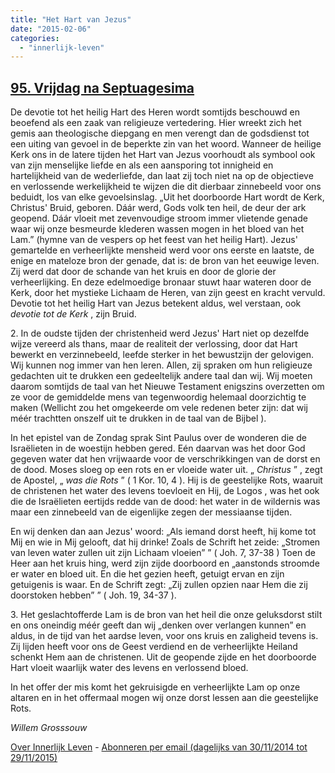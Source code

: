 ```yaml
---
title: "Het Hart van Jezus"
date: "2015-02-06"
categories: 
  - "innerlijk-leven"
---
```


## [95\. Vrijdag na Septuagesima](http://ift.tt/1v2SZvG)

De devotie tot het heilig Hart des Heren wordt somtijds beschouwd en beoefend als een zaak van religieuze vertedering. Hier wreekt zich het gemis aan theologische diepgang en men verengt dan de godsdienst tot een uiting van gevoel in de beperkte zin van het woord. Wanneer de heilige Kerk ons in de latere tijden het Hart van Jezus voorhoudt als symbool ook van zijn menselijke liefde en als een aansporing tot innigheid en hartelijkheid van de wederliefde, dan laat zij toch niet na op de objectieve en verlossende werkelijkheid te wijzen die dit dierbaar zinnebeeld voor ons beduidt, los van elke gevoelsinslag. „Uit het doorboorde Hart wordt de Kerk, Christus' Bruid, geboren. Dáár werd, Gods volk ten heil, de deur der ark geopend. Dáár vloeit met zevenvoudige stroom immer vlietende genade waar wij onze besmeurde klederen wassen mogen in het bloed van het Lam.” (hymne van de vespers op het feest van het heilig Hart). Jezus' gemartelde en verheerlijkte mensheid werd voor ons eerste en laatste, de enige en mateloze bron der genade, dat is: de bron van het eeuwige leven. Zij werd dat door de schande van het kruis en door de glorie der verheerlijking. En deze edelmoedige bronaar stuwt haar wateren door de Kerk, door het mystieke Lichaam de Heren, van zijn geest en kracht vervuld. Devotie tot het heilig Hart van Jezus betekent aldus, wel verstaan, ook _devotie tot de Kerk_ , zijn Bruid.

2\. In de oudste tijden der christenheid werd Jezus' Hart niet op dezelfde wijze vereerd als thans, maar de realiteit der verlossing, door dat Hart bewerkt en verzinnebeeld, leefde sterker in het bewustzijn der gelovigen. Wij kunnen nog immer van hen leren. Allen, zij spraken om hun religieuze gedachten uit te drukken een gedeeltelijk andere taal dan wij. Wij moeten daarom somtijds de taal van het Nieuwe Testament enigszins overzetten om ze voor de gemiddelde mens van tegenwoordig helemaal doorzichtig te maken (Wellicht zou het omgekeerde om vele redenen beter zijn: dat wij méér trachtten onszelf uit te drukken in de taal van de Bijbel ).

In het epistel van de Zondag sprak Sint Paulus over de wonderen die de Israëlieten in de woestijn hebben gered. Eén daarvan was het door God gegeven water dat hen vrijwaarde voor de verschrikkingen van de dorst en de dood. Moses sloeg op een rots en er vloeide water uit. „ _Christus_ ” , zegt de Apostel, „ _was die Rots_ ” ( 1 Kor. 10, 4 ). Hij is de geestelijke Rots, waaruit de christenen het water des levens toevloeit en Hij, de Logos , was het ook die de Israëlieten eertijds redde van de dood: het water in de wildernis was maar een zinnebeeld van de eigenlijke zegen der messiaanse tijden.

En wij denken dan aan Jezus' woord: „Als iemand dorst heeft, hij kome tot Mij en wie in Mij gelooft, dat hij drinke! Zoals de Schrift het zeide: „Stromen van leven water zullen uit zijn Lichaam vloeien” ” ( Joh. 7, 37-38 ) Toen de Heer aan het kruis hing, werd zijn zijde doorboord en „aanstonds stroomde er water en bloed uit. En die het gezien heeft, getuigt ervan en zijn getuigenis is waar. En de Schrift zegt: „Zij zullen opzien naar Hem die zij doorstoken hebben” ” ( Joh. 19, 34-37 ).

3\. Het geslachtofferde Lam is de bron van het heil die onze geluksdorst stilt en ons oneindig méér geeft dan wij „denken over verlangen kunnen” en aldus, in de tijd van het aardse leven, voor ons kruis en zaligheid tevens is. Zij lijden heeft voor ons de Geest verdiend en de verheerlijkte Heiland schenkt Hem aan de christenen. Uit de geopende zijde en het doorboorde Hart vloeit waarlijk water des levens en verlossend bloed.

In het offer der mis komt het gekruisigde en verheerlijkte Lam op onze altaren en in het offermaal mogen wij onze dorst lessen aan die geestelijke Rots.

_Willem Grosssouw_

[Over Innerlijk Leven](http://ift.tt/1y6X5mY) - [Abonneren per email (dagelijks van 30/11/2014 tot 29/11/2015)](http://eepurl.com/9P3DT)
